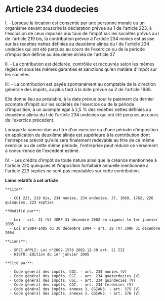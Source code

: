 # Article 234 duodecies

I. - Lorsque la location est consentie par une personne morale ou un organisme devant souscrire la déclaration prévue au 1 de
l'article 223, à l'exclusion de ceux imposés aux taux de l'impôt sur les sociétés prévus au I de l'article 219 bis, la
contribution prévue à l'article 234 nonies est assise sur les recettes nettes définies au deuxième alinéa du I de l'article
234 undecies qui ont été perçues au cours de l'exercice ou de la période d'imposition définie au deuxième alinéa de l'article
37.

II. - La contribution est déclarée, contrôlée et recouvrée selon les mêmes règles et sous les mêmes garanties et sanctions
qu'en matière d'impôt sur les sociétés.

III. - La contribution est payée spontanément au comptable de la direction générale des impôts, au plus tard à la date prévue
au 2 de l'article 1668.

Elle donne lieu au préalable, à la date prévue pour le paiement du dernier acompte d'impôt sur les sociétés de l'exercice ou
de la période d'imposition, à un acompte égal à 2,5 % des recettes nettes définies au deuxième alinéa du I de l'article 234
undecies qui ont été perçues au cours de l'exercice précédent.

Lorsque la somme due au titre d'un exercice ou d'une période d'imposition en application du deuxième alinéa est supérieure à
la contribution dont l'entreprise prévoit qu'elle sera finalement redevable au titre de ce même exercice ou de cette même
période, l'entreprise peut réduire ce versement à concurrence de l'excédent estimé.

IV. - Les crédits d'impôt de toute nature ainsi que la créance mentionnée à l'article 220 quinquies et l'imposition
forfaitaire annuelle mentionnée à l'article 223 septies ne sont pas imputables sur cette contribution.

**Liens relatifs à cet article**

	**Cite**:

	  - CGI 223, 219 bis, 234 nonies, 234 undecies, 37, 1668, 1762, 220 quinquies, 223 septies

	**Modifié par**:

	  - Loi - art. 21 (V) JORF 31 décembre 2002 en vigueur le 1er janvier 2005
	  - Loi n°2004-1485 du 30 décembre 2004 - art. 38 (V) JORF 31 décembre 2004

	**Liens**:

	  - SPEC_APPLI: Loi n°2002-1576 2002-12-30 art. 21 III
	  - HISTO: Edition du 1er janvier 2005

	**Cité par**:

	  - Code général des impôts, CGI. - art. 234 nonies (V)
	  - Code général des impôts, CGI. - art. 234 quaterdecies (V)
	  - Code général des impôts, CGI. - art. 234 quindecies (V)
	  - Code général des impôts, CGI. - art. 234 terdecies (V)
	  - Code général des impôts, annexe 3, CGIAN3. - art. 375 (V)
	  - Code général des impôts, annexe 3, CGIAN3. - art. 376 (V)
